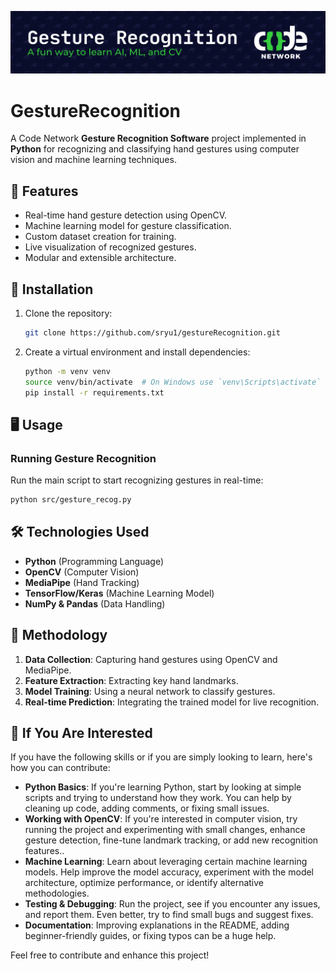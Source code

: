 ![Gesture Recognition](.github/assets/banner.svg)

# GestureRecognition

A Code Network **Gesture Recognition Software** project implemented in **Python** for recognizing and classifying hand gestures using computer vision and machine learning techniques.

## 📌 Features
- Real-time hand gesture detection using OpenCV.
- Machine learning model for gesture classification.
- Custom dataset creation for training.
- Live visualization of recognized gestures.
- Modular and extensible architecture.


## 🚀 Installation
1. Clone the repository:
   ```bash
   git clone https://github.com/sryu1/gestureRecognition.git
   ```
2. Create a virtual environment and install dependencies:
   ```bash
   python -m venv venv
   source venv/bin/activate  # On Windows use `venv\Scripts\activate`
   pip install -r requirements.txt
   ```

## 🖥️ Usage
### Running Gesture Recognition
Run the main script to start recognizing gestures in real-time:
```bash
python src/gesture_recog.py
```

## 🛠️ Technologies Used
- **Python** (Programming Language)
- **OpenCV** (Computer Vision)
- **MediaPipe** (Hand Tracking)
- **TensorFlow/Keras** (Machine Learning Model)
- **NumPy & Pandas** (Data Handling)

## 🧪 Methodology
1. **Data Collection**: Capturing hand gestures using OpenCV and MediaPipe.
2. **Feature Extraction**: Extracting key hand landmarks.
3. **Model Training**: Using a neural network to classify gestures.
4. **Real-time Prediction**: Integrating the trained model for live recognition.

## 🌟 If You Are Interested
If you have the following skills or if you are simply looking to learn, here's how you can contribute:
- **Python Basics**: If you're learning Python, start by looking at simple scripts and trying to understand how they work. You can help by cleaning up code, adding comments, or fixing small issues.
- **Working with OpenCV**: If you're interested in computer vision, try running the project and experimenting with small changes, enhance gesture detection, fine-tune landmark tracking, or add new recognition features..
- **Machine Learning**: Learn about leveraging certain machine learning models. Help improve the model accuracy, experiment with the model architecture, optimize performance, or identify alternative methodologies.
- **Testing & Debugging**: Run the project, see if you encounter any issues, and report them. Even better, try to find small bugs and suggest fixes.
- **Documentation**: Improving explanations in the README, adding beginner-friendly guides, or fixing typos can be a huge help.

Feel free to contribute and enhance this project!

